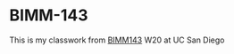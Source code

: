 # BIMM-143

This is my classwork from [BIMM143](https://bioboot.github.io/bimm143_W20/) W20 at UC San Diego
